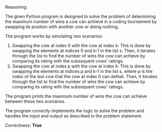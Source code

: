 Reasoning:

The given Python program is designed to solve the problem of determining the maximum number of wins a cow can achieve in a coding tournament by swapping its position with another cow or doing nothing.

The program works by simulating two scenarios:

1.  Swapping the cow at index 0 with the cow at index k: This is done by swapping the elements at indices 0 and k-1 in the list s. Then, it iterates through the list to find the number of wins the cow can achieve by comparing its rating with the subsequent cows' ratings.
2.  Swapping the cow at index p with the cow at index k: This is done by swapping the elements at indices p and k-1 in the list s, where p is the index of the last cow that the cow at index 0 can defeat. Then, it iterates through the list to find the number of wins the cow can achieve by comparing its rating with the subsequent cows' ratings.

The program prints the maximum number of wins the cow can achieve between these two scenarios.

The program correctly implements the logic to solve the problem and handles the input and output as described in the problem statement.

Correctness: **True**